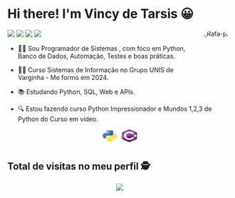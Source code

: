 # Hi there! I'm Vincy de Tarsis 😀

<div> 
   <a href="https://www.linkedin.com/in/vincydetarsis/" target="_blank"><img src="https://img.shields.io/badge/-LinkedIn-%230077B5?style=for-the-badge&logo=linkedin&logoColor=white" target="_blank"></a>
  <a href="https://www.youtube.com/channel/UCFfFnntk10rR1QkaBryPhdg" target="_blank"><img src="https://img.shields.io/badge/YouTube-FF0000?style=for-the-badge&logo=youtube&logoColor=white" target="_blank"></a>
  <a href="https://www.instagram.com/vincy.tarsis/" target="_blank"><img src="https://img.shields.io/badge/-Instagram-%23E4405F?style=for-the-badge&logo=instagram&logoColor=white" target="_blank"></a>
  <a href = "mailto:vincydetarsis@gmail.com"><img src="https://img.shields.io/badge/-Gmail-%23333?style=for-the-badge&logo=gmail&logoColor=white" target="_blank"></a>
  <img align="right" alt="Rafa-pic" height="150" style="border-radius:50px;" src="https://cdn.streamelements.com/uploads/3987c223-0700-4f3b-a666-bd360fc12573.gif">

- 👨‍💻 Sou Programador de Sistemas , com foco em Python, Banco de Dados, Automação, Testes e boas práticas. 

- 👨‍🎓 Curso Sistemas de Informação no Grupo UNIS de Varginha - Me formo em 2024.

- 📚 Estudando Python, SQL, Web e APIs.

- 🔍 Estou fazendo curso Python Impressionador e Mundos 1,2,3 de Python do Curso em vídeo.



<div align="center">  <img align="center" alt="Rafa-Python" height="30" width="40" src="https://raw.githubusercontent.com/devicons/devicon/master/icons/python/python-original.svg">
  <img align="center" alt="Rafa-Csharp" height="30" width="40" src="https://raw.githubusercontent.com/devicons/devicon/master/icons/csharp/csharp-original.svg">
  
</div>
  
  ##
 

 
                                                                                  
   
 # 
 ## Total de visitas no meu perfil :detective:
 <p align="center"> 
   <img alingn="center" src="https://profile-counter.glitch.me/vincytarsis/count.svg" />
 </p>
 
 
 
</div>
